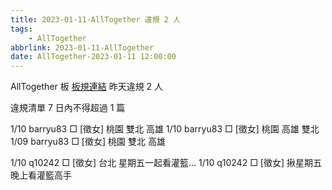 ```yaml
---
title: 2023-01-11-AllTogether 違規 2 人
tags:
    - AllTogether
abbrlink: 2023-01-11-AllTogether
date: AllTogether-2023-01-11 12:00:00
---
```

AllTogether 板 [板規連結](https://www.ptt.cc/bbs/AllTogether/M.1643211430.A.5FB.html)
昨天違規 2 人
<!-- more -->

違規清單
7 日內不得超過 1 篇

1/10 barryu83 □ [徵女] 桃園 雙北 高雄
1/10 barryu83 □ [徵女] 桃園 高雄 雙北
1/09 barryu83 □ [徵女] 桃園 雙北 高雄

1/10 q10242 □ [徵女] 台北 星期五一起看灌籃…
1/10 q10242 □ [徵女] 揪星期五晚上看灌籃高手